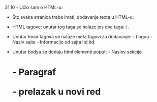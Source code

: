 31.10 - Učio sam o HTML-u:
- Što svaka stranica treba imati, dodavanje texta u HTML-u:

- HTML tagove: <html></html> unutar tog taga se nalaze jos dva taga: <head></head> i <body></body>.
- Unutar head tagova se nalaze meta tagovi za dodavanje:
                        - Logoa
                        - Naziv sajta
                        - Informacije od sajta itd itd.
  
- Unutar bodya se dodaju html elementi poput:
                        - Naslov sekcije <h1>
                        - Paragraf <p>
                        - prelazak u novi red <br>
                          
  
  
                        
